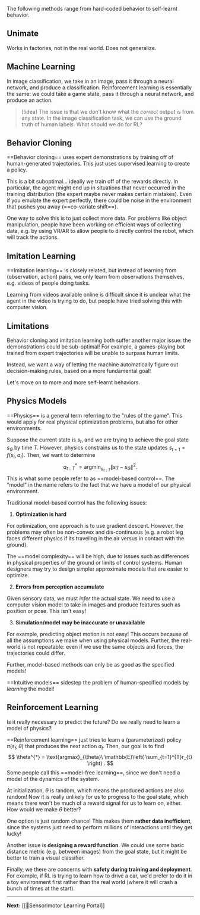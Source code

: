 The following methods range from hard-coded behavior to self-learnt behavior.

## Unimate

Works in factories, not in the real world. Does not generalize.

## Machine Learning

In image classification, we take in an image, pass it through a neural network, and produce a classification. Reinforcement learning is essentially the same: we could take a game state, pass it through a neural network, and produce an action. 

> [!idea]
> The issue is that we don't know what the *correct* output is from any state. In the image classification task, we can use the ground truth of human labels. What should we do for RL?

## Behavior Cloning

==Behavior cloning== uses expert demonstrations by training off of human-generated trajectories. This just uses supervised learning to create a policy.

This is a bit suboptimal... ideally we train off of the rewards directly. In particular, the agent might end up in situations that never occurred in the training distribution (the expert maybe never makes certain mistakes). Even if you emulate the expert perfectly, there could be noise in the environment that pushes you away (==co-variate shift==).

One way to solve this is to just collect more data. For problems like object manipulation, people have been working on efficient ways of collecting data, e.g. by using VR/AR to allow people to directly control the robot, which will track the actions.

## Imitation Learning

==Imitation learning== is closely related, but instead of learning from (observation, action) pairs, we only learn from observations themselves, e.g. videos of people doing tasks.

Learning from videos available online is difficult since it is unclear what the agent in the video is trying to do, but people have tried solving this with computer vision.

## Limitations

Behavior cloning and imitation learning both suffer another major issue: the demonstrations could be sub-optimal! For example, a games-playing bot trained from expert trajectories will be unable to surpass human limits.

Instead, we want a way of letting the machine automatically figure out decision-making rules, based on a more fundamental goal!

Let's move on to more and more self-learnt behaviors.

## Physics Models

==Physics== is a general term referring to the "rules of the game". This would apply for real physical optimization problems, but also for other environments. 

Suppose the current state is $s_{t}$, and we are trying to achieve the goal state $s_{G}$ by time $T$. However, physics constrains us to the state updates $s_{t+1}=f(s_{t},a_{t})$. Then, we want to determine
$$
a^{*}_{t:T}=\text{argmin}_{a_{t:T}}\| s_{T}-s_{G} \|^{2}. 
$$
This is what some people refer to as ==model-based control==. The "model" in the name refers to the fact that we have a model of our physical environment.

Traditional model-based control has the following issues:

1. **Optimization is hard**

For optimization, one approach is to use gradient descent. However, the problems may often be non-convex and dis-continuous (e.g. a robot leg faces different physics if its traveling in the air versus in contact with the ground).

The ==model complexity== will be high, due to issues such as differences in physical properties of the ground or limits of control systems. Human designers may try to design simpler approximate models that are easier to optimize.

2. **Errors from perception accumulate**

Given sensory data, we must *infer* the actual state. We need to use a computer vision model to take in images and produce features such as position or pose. This isn't easy!

3. **Simulation/model may be inaccurate or unavailable**

For example, predicting object motion is not easy! This occurs because of all the assumptions we make when using physical models. Further, the real-world is not repeatable: even if we use the same objects and forces, the trajectories could differ.

Further, model-based methods can only be as good as the specified models!

==Intuitive models== sidestep the problem of human-specified models by *learning* the model!

## Reinforcement Learning

Is it really necessary to predict the future? Do we really need to learn a model of physics?

==Reinforcement learning== just tries to learn a (parameterized) policy $\pi(s_{t};\theta)$ that produces the next action $a_{t}$. Then, our goal is to find
$$
\theta^{*} = \text{argmax}_{\theta}\ \mathbb{E}\left( \sum_{t=1}^{T}r_{t} \right) .
$$
Some people call this ==model-free learning==, since we don't need a model of the dynamics of the system.

At initialization, $\theta$ is random, which means the produced actions are also random! Now it is really unlikely for us to progress to the goal state, which means there won't be much of a reward signal for us to learn on, either. How would we make $\theta$ better?

One option is just random chance! This makes them **rather data inefficient**, since the systems just need to perform millions of interactions until they get lucky!

Another issue is **designing a reward function**. We could use some basic distance metric (e.g. between images) from the goal state, but it might be better to train a visual classifier.

Finally, we there are concerns with **safety during training and deployment**. For example, if RL is trying to learn how to drive a car, we'd prefer to do it in a toy environment first rather than the real world (where it will crash a bunch of times at the start).

---

**Next:** [[🦿Sensorimotor Learning Portal]]

